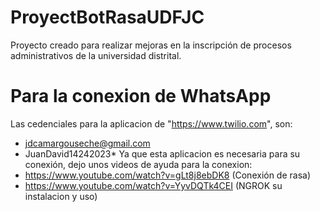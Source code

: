 # ProyectBotRasaUDFJC
Proyecto creado para realizar mejoras en la inscripción de procesos administrativos de la universidad distrital.


# Para la conexion de WhatsApp
Las cedenciales para la aplicacion de "https://www.twilio.com", son:
 - jdcamargouseche@gmail.com
 - JuanDavid14242023*
Ya que esta aplicacion es necesaria para su conexión, dejo unos videos de ayuda para la conexion:
 - https://www.youtube.com/watch?v=gLt8j8ebDK8 (Conexión de rasa)
 - https://www.youtube.com/watch?v=YyvDQTk4CEI (NGROK su instalacion y uso)